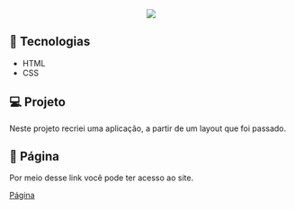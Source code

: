 <div align = "center">
<img src="https://github.com/frank-cardoso/rocket.sect/assets/114771200/72115f54-73c9-43bc-8562-a56cd769bf44" />
</div>
<h2>🚀 Tecnologias</h2>
<ul>
  <li>HTML</li>
  <li>CSS</li>
</ul>
<h2>💻 Projeto</h2>
<p>Neste projeto recriei uma aplicação, a partir de um layout que foi passado.</p>
</ul>

<h2>🔗 Página</h2>
<p>Por meio desse link você pode ter acesso ao site.</p>
<a href="https://frank-cardoso.github.io/rocket.sect/" target="_blank">Página</a>
